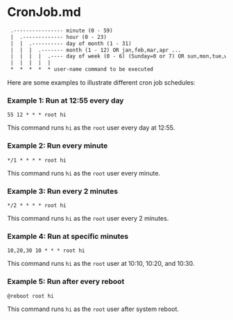 



# CronJob.md
```txt
 .---------------- minute (0 - 59)
 |  .------------- hour (0 - 23)
 |  |  .---------- day of month (1 - 31)
 |  |  |  .------- month (1 - 12) OR jan,feb,mar,apr ...
 |  |  |  |  .---- day of week (0 - 6) (Sunday=0 or 7) OR sun,mon,tue,wed,thu,fri,sat
 |  |  |  |  |
 *  *  *  *  * user-name command to be executed
```
Here are some examples to illustrate different cron job schedules:
### Example 1: Run at 12:55 every day
```
55 12 * * * root hi
```
This command runs `hi` as the `root` user every day at 12:55.

### Example 2: Run every minute
```
*/1 * * * * root hi
```
This command runs `hi` as the `root` user every minute.

### Example 3: Run every 2 minutes
```
*/2 * * * * root hi
```
This command runs `hi` as the `root` user every 2 minutes.

### Example 4: Run at specific minutes
``` 
10,20,30 10 * * * root hi
```
This command runs `hi` as the `root` user at 10:10, 10:20, and 10:30.

### Example 5: Run after every reboot
```
@reboot root hi
```
This command runs `hi` as the `root` user after system reboot.
